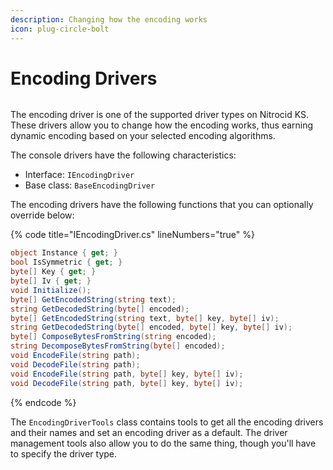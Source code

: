 ```yaml
---
description: Changing how the encoding works
icon: plug-circle-bolt
---
```


# Encoding Drivers

<figure><img src="https://github.com/Aptivi-Stable-Docs/nks-manual-0.1.0/blob/main/.gitbook/assets/121-inner.png" alt=""><figcaption></figcaption></figure>

The encoding driver is one of the supported driver types on Nitrocid KS. These drivers allow you to change how the encoding works, thus earning dynamic encoding based on your selected encoding algorithms.

The console drivers have the following characteristics:

* Interface: `IEncodingDriver`
* Base class: `BaseEncodingDriver`

The encoding drivers have the following functions that you can optionally override below:

{% code title="IEncodingDriver.cs" lineNumbers="true" %}
```csharp
object Instance { get; }
bool IsSymmetric { get; }
byte[] Key { get; }
byte[] Iv { get; }
void Initialize();
byte[] GetEncodedString(string text);
string GetDecodedString(byte[] encoded);
byte[] GetEncodedString(string text, byte[] key, byte[] iv);
string GetDecodedString(byte[] encoded, byte[] key, byte[] iv);
byte[] ComposeBytesFromString(string encoded);
string DecomposeBytesFromString(byte[] encoded);
void EncodeFile(string path);
void DecodeFile(string path);
void EncodeFile(string path, byte[] key, byte[] iv);
void DecodeFile(string path, byte[] key, byte[] iv);
```
{% endcode %}

The `EncodingDriverTools` class contains tools to get all the encoding drivers and their names and set an encoding driver as a default. The driver management tools also allow you to do the same thing, though you'll have to specify the driver type.
